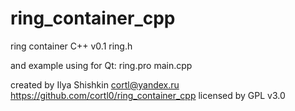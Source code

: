 # ring_container_cpp

ring container C++ v0.1
ring.h

and example using for Qt:
ring.pro
main.cpp

created by Ilya Shishkin
cortl@yandex.ru
https://github.com/cortl0/ring_container_cpp
licensed by GPL v3.0
